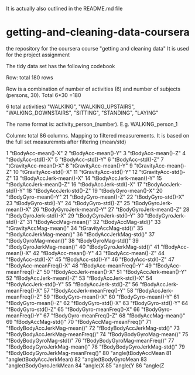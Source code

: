 It is actually also outlined in the README.md file

# getting-and-cleaning-data-coursera
the repository for the coursera course "getting and cleaning data"
It is used for the project assignment

The tidy data set has the following codebook

Row: total 180 rows

Row is a combination of number of activities (6) and number of subjects (persons, 30). Total 6*30 =180

6 total activities) "WALKING", "WALKING_UPSTAIRS", "WALKING_DOWNSTAIRS", "SITTING", "STANDING", "LAYING"

The name format is: activity_person_(number).  E.g. WALKING_person_1


Column: total 86 columns.  Mapping to filtered measurements. It is based on the full set measuremnts after filtering (mean/std)

1 "tBodyAcc-mean()-X"
2 "tBodyAcc-mean()-Y"
3 "tBodyAcc-mean()-Z"
4 "tBodyAcc-std()-X"
5 "tBodyAcc-std()-Y"
6 "tBodyAcc-std()-Z"
7 "tGravityAcc-mean()-X"
8 "tGravityAcc-mean()-Y"
9 "tGravityAcc-mean()-Z"
10 "tGravityAcc-std()-X"
11 "tGravityAcc-std()-Y"
12 "tGravityAcc-std()-Z"
13 "tBodyAccJerk-mean()-X"
14 "tBodyAccJerk-mean()-Y"
15 "tBodyAccJerk-mean()-Z"
16 "tBodyAccJerk-std()-X"
17 "tBodyAccJerk-std()-Y"
18 "tBodyAccJerk-std()-Z"
19 "tBodyGyro-mean()-X"
20 "tBodyGyro-mean()-Y"
21 "tBodyGyro-mean()-Z"
22 "tBodyGyro-std()-X"
23 "tBodyGyro-std()-Y"
24 "tBodyGyro-std()-Z"
25 "tBodyGyroJerk-mean()-X"
26 "tBodyGyroJerk-mean()-Y"
27 "tBodyGyroJerk-mean()-Z"
28 "tBodyGyroJerk-std()-X"
29 "tBodyGyroJerk-std()-Y"
30 "tBodyGyroJerk-std()-Z"
31 "tBodyAccMag-mean()"
32 "tBodyAccMag-std()"
33 "tGravityAccMag-mean()"
34 "tGravityAccMag-std()"
35 "tBodyAccJerkMag-mean()"
36 "tBodyAccJerkMag-std()"
37 "tBodyGyroMag-mean()"
38 "tBodyGyroMag-std()"
39 "tBodyGyroJerkMag-mean()"
40 "tBodyGyroJerkMag-std()"
41 "fBodyAcc-mean()-X"
42 "fBodyAcc-mean()-Y"
43 "fBodyAcc-mean()-Z"
44 "fBodyAcc-std()-X"
45 "fBodyAcc-std()-Y"
46 "fBodyAcc-std()-Z"
47 "fBodyAcc-meanFreq()-X"
48 "fBodyAcc-meanFreq()-Y"
49 "fBodyAcc-meanFreq()-Z"
50 "fBodyAccJerk-mean()-X"
51 "fBodyAccJerk-mean()-Y"
52 "fBodyAccJerk-mean()-Z"
53 "fBodyAccJerk-std()-X"
54 "fBodyAccJerk-std()-Y"
55 "fBodyAccJerk-std()-Z"
56 "fBodyAccJerk-meanFreq()-X"
57 "fBodyAccJerk-meanFreq()-Y"
58 "fBodyAccJerk-meanFreq()-Z"
59 "fBodyGyro-mean()-X"
60 "fBodyGyro-mean()-Y"
61 "fBodyGyro-mean()-Z"
62 "fBodyGyro-std()-X"
63 "fBodyGyro-std()-Y"
64 "fBodyGyro-std()-Z"
65 "fBodyGyro-meanFreq()-X"
66 "fBodyGyro-meanFreq()-Y"
67 "fBodyGyro-meanFreq()-Z"
68 "fBodyAccMag-mean()"
69 "fBodyAccMag-std()"
70 "fBodyAccMag-meanFreq()"
71 "fBodyBodyAccJerkMag-mean()"
72 "fBodyBodyAccJerkMag-std()"
73 "fBodyBodyAccJerkMag-meanFreq()"
74 "fBodyBodyGyroMag-mean()"
75 "fBodyBodyGyroMag-std()"
76 "fBodyBodyGyroMag-meanFreq()"
77 "fBodyBodyGyroJerkMag-mean()"
78 "fBodyBodyGyroJerkMag-std()"
79 "fBodyBodyGyroJerkMag-meanFreq()"
80 "angle(tBodyAccMean
81 "angle(tBodyAccJerkMean)
82 "angle(tBodyGyroMean
83 "angle(tBodyGyroJerkMean
84 "angle(X
85 "angle(Y
86 "angle(Z
